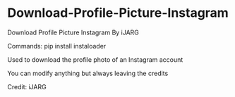 # Download-Profile-Picture-Instagram
Download Profile Picture Instagram By iJARG

Commands: pip install instaloader

Used to download the profile photo of an Instagram account

You can modify anything but always leaving the credits



Credit: iJARG
